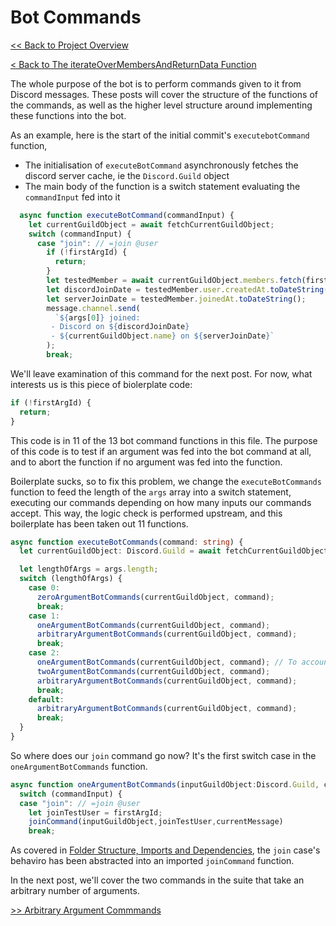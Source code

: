 # Bot Commands

[<< Back to Project Overview](defenderIndex.md)

[< Back to The iterateOverMembersAndReturnData Function](utilities/iterate.md)

The whole purpose of the bot is to perform commands given to it from Discord messages. These posts will cover the structure of the functions of the commands, as well as the higher level structure around implementing these functions into the bot.

As an example, here is the start of the initial commit's `executebotCommand` function,

- The initialisation of `executeBotCommand` asynchronously fetches the discord server cache, ie the `Discord.Guild` object
- The main body of the function is a switch statement evaluating the `commandInput` fed into it

```typescript
  async function executeBotCommand(commandInput) {
    let currentGuildObject = await fetchCurrentGuildObject;
    switch (commandInput) {
      case "join": // =join @user
        if (!firstArgId) {
          return;
        }
        let testedMember = await currentGuildObject.members.fetch(firstArgId);
        let discordJoinDate = testedMember.user.createdAt.toDateString();
        let serverJoinDate = testedMember.joinedAt.toDateString();
        message.channel.send(
          `${args[0]} joined:
         - Discord on ${discordJoinDate}
         - ${currentGuildObject.name} on ${serverJoinDate}`
        );
        break;
```

We'll leave examination of this command for the next post. For now, what interests us is this piece of biolerplate code:

```typescript
if (!firstArgId) {
  return;
}
```

This code is in 11 of the 13 bot command functions in this file. The purpose of this code is to test if an argument was fed into the bot command at all, and to abort the function if no argument was fed into the function.

Boilerplate sucks, so to fix this problem, we change the `executeBotCommands` function to feed the length of the `args` array into a switch statement, executing our commands depending on how many inputs our commands accept. This way, the logic check is performed upstream, and this boilerplate has been taken out 11 functions.

```typescript
async function executeBotCommands(command: string) {
  let currentGuildObject: Discord.Guild = await fetchCurrentGuildObject;

  let lengthOfArgs = args.length;
  switch (lengthOfArgs) {
    case 0:
      zeroArgumentBotCommands(currentGuildObject, command);
      break;
    case 1:
      oneArgumentBotCommands(currentGuildObject, command);
      arbitraryArgumentBotCommands(currentGuildObject, command);
      break;
    case 2:
      oneArgumentBotCommands(currentGuildObject, command); // To account for reasonMessage
      twoArgumentBotCommands(currentGuildObject, command);
      arbitraryArgumentBotCommands(currentGuildObject, command);
      break;
    default:
      arbitraryArgumentBotCommands(currentGuildObject, command);
      break;
  }
}
```

So where does our `join` command go now? It's the first switch case in the `oneArgumentBotCommands` function.

```typescript
async function oneArgumentBotCommands(inputGuildObject:Discord.Guild, commandInput) {
  switch (commandInput) {
  case "join": // =join @user
    let joinTestUser = firstArgId;
    joinCommand(inputGuildObject,joinTestUser,currentMessage)
    break;
```

As covered in [Folder Structure, Imports and Dependencies](importsSection.md), the `join` case's behaviro has been abstracted into an imported `joinCommand` function.

In the next post, we'll cover the two commands in the suite that take an arbitrary number of arguments.

[>> Arbitrary Argument Commmands](commandDev/arbitraryArgs.md)
